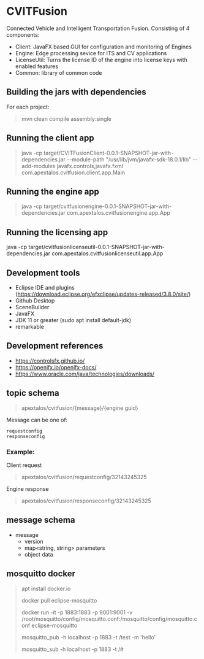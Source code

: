 # CVITFusion
Connected Vehicle and Intelligent Transportation Fusion.  Consisting of 4 components:
- Client: JavaFX based GUI for configuration and monitoring of Engines
- Engine: Edge processing sevice for ITS and CV applications
- LicenseUtil: Turns the license ID of the engine into license keys with enabled features
- Common: library of common code

## Building the jars with dependencies
For each project:
> mvn clean compile assembly:single

## Running the client app
> java -cp target/CVITFusionClient-0.0.1-SNAPSHOT-jar-with-dependencies.jar --module-path "/usr/lib/jvm/javafx-sdk-18.0.1/lib" --add-modules javafx.controls,javafx.fxml com.apextalos.cvitfusion.client.app.Main

## Running the engine app
> java -cp target/cvitfusionengine-0.0.1-SNAPSHOT-jar-with-dependencies.jar com.apextalos.cvitfusionengine.app.App

## Running the licensing app
java -cp target/cvitfusionlicenseutil-0.0.1-SNAPSHOT-jar-with-dependencies.jar com.apextalos.cvitfusionlicenseutil.app.App

## Development tools
- Eclipse IDE and plugins (https://download.eclipse.org/efxclipse/updates-released/3.8.0/site/)
- Github Desktop
- SceneBuilder
- JavaFX
- JDK 11 or greater (sudo apt install default-jdk)
- remarkable

## Development references
- https://controlsfx.github.io/
- https://openjfx.io/openjfx-docs/
- https://www.oracle.com/java/technologies/downloads/


## topic schema
> apextalos/cvitfusion/{message}/{engine guid}

Message can be one of:
```
requestconfig
responseconfig
```

### Example:
Client request
> apextalos/cvitfusion/requestconfig/32143245325

Engine response
> apextalos/cvitfusion/responseconfig/32143245325

## message schema
- message
  - version
  - map<string, string> parameters
  - object data

## mosquitto docker
> apt install docker.io
> 
> docker pull eclipse-mosquitto
> 
> docker run -it -p 1883:1883 -p 9001:9001 -v /root/mosquitto/config/mosquitto.conf:/mosquitto/config/mosquitto.conf eclipse-mosquitto
> 
> mosquitto_pub -h localhost -p 1883 -t /test -m 'hello'
> 
> mosquitto_sub -h localhost -p 1883 -t /#

